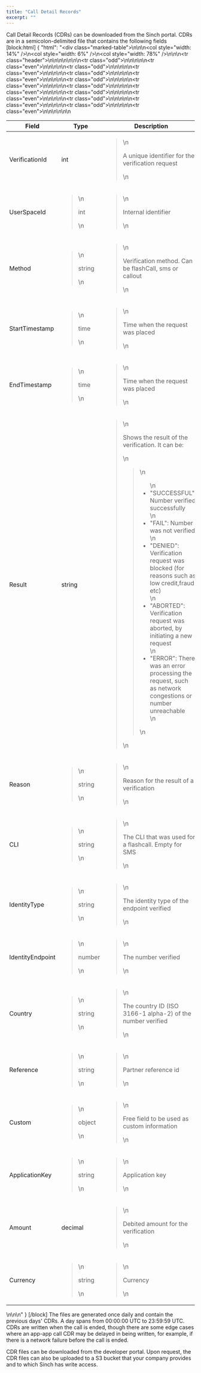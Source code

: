 ```yaml
---
title: "Call Detail Records"
excerpt: ""
---
```

Call Detail Records (CDRs) can be downloaded from the Sinch portal. CDRs are in a semicolon-delimited file that contains the following fields
[block:html]
{
  "html": "<div class=\"marked-table\">\n<table>\n<colgroup>\n<col style=\"width: 14%\" />\n<col style=\"width: 6%\" />\n<col style=\"width: 78%\" />\n</colgroup>\n<thead>\n<tr class=\"header\">\n<th>Field</th>\n<th>Type</th>\n<th>Description</th>\n</tr>\n</thead>\n<tbody>\n<tr class=\"odd\">\n<td>VerificationId</td>\n<td>int</td>\n<td><blockquote>\n<p>A unique identifier for the verification request</p>\n</blockquote></td>\n</tr>\n<tr class=\"even\">\n<td>UserSpaceId</td>\n<td><blockquote>\n<p>int</p>\n</blockquote></td>\n<td><blockquote>\n<p>Internal identifier</p>\n</blockquote></td>\n</tr>\n<tr class=\"odd\">\n<td>Method</td>\n<td><blockquote>\n<p>string</p>\n</blockquote></td>\n<td><blockquote>\n<p>Verification method. Can be flashCall, sms or callout</p>\n</blockquote></td>\n</tr>\n<tr class=\"even\">\n<td>StartTimestamp</td>\n<td><blockquote>\n<p>time</p>\n</blockquote></td>\n<td><blockquote>\n<p>Time when the request was placed</p>\n</blockquote></td>\n</tr>\n<tr class=\"odd\">\n<td>EndTimestamp</td>\n<td><blockquote>\n<p>time</p>\n</blockquote></td>\n<td><blockquote>\n<p>Time when the request was placed</p>\n</blockquote></td>\n</tr>\n<tr class=\"even\">\n<td>Result</td>\n<td>string</td>\n<td><blockquote>\n<p>Shows the result of the verification. It can be:</p>\n<blockquote>\n<ul>\n<li>\"SUCCESSFUL\": Number verified successfully</li>\n<li>\"FAIL\": Number was not verified</li>\n<li>\"DENIED\": Verification request was blocked (for reasons such as low credit,fraud etc)</li>\n<li>\"ABORTED\": Verification request was aborted, by initiating a new request</li>\n<li>\"ERROR\": There was an error processing the request, such as network congestions or number unreachable</li>\n</ul>\n</blockquote>\n</blockquote></td>\n</tr>\n<tr class=\"odd\">\n<td>Reason</td>\n<td><blockquote>\n<p>string</p>\n</blockquote></td>\n<td><blockquote>\n<p>Reason for the result of a verification</p>\n</blockquote></td>\n</tr>\n<tr class=\"even\">\n<td>CLI</td>\n<td><blockquote>\n<p>string</p>\n</blockquote></td>\n<td><blockquote>\n<p>The CLI that was used for a flashcall. Empty for SMS</p>\n</blockquote></td>\n</tr>\n<tr class=\"odd\">\n<td>IdentityType</td>\n<td><blockquote>\n<p>string</p>\n</blockquote></td>\n<td><blockquote>\n<p>The identity type of the endpoint verified</p>\n</blockquote></td>\n</tr>\n<tr class=\"even\">\n<td>IdentityEndpoint</td>\n<td><blockquote>\n<p>number</p>\n</blockquote></td>\n<td><blockquote>\n<p>The number verified</p>\n</blockquote></td>\n</tr>\n<tr class=\"odd\">\n<td>Country</td>\n<td><blockquote>\n<p>string</p>\n</blockquote></td>\n<td><blockquote>\n<p>The country ID (ISO 3166-1 alpha-2) of the number verified</p>\n</blockquote></td>\n</tr>\n<tr class=\"even\">\n<td>Reference</td>\n<td><blockquote>\n<p>string</p>\n</blockquote></td>\n<td><blockquote>\n<p>Partner reference id</p>\n</blockquote></td>\n</tr>\n<tr class=\"odd\">\n<td>Custom</td>\n<td><blockquote>\n<p>object</p>\n</blockquote></td>\n<td><blockquote>\n<p>Free field to be used as custom information</p>\n</blockquote></td>\n</tr>\n<tr class=\"even\">\n<td>ApplicationKey</td>\n<td><blockquote>\n<p>string</p>\n</blockquote></td>\n<td><blockquote>\n<p>Application key</p>\n</blockquote></td>\n</tr>\n<tr class=\"odd\">\n<td>Amount</td>\n<td>decimal</td>\n<td><blockquote>\n<p>Debited amount for the verification</p>\n</blockquote></td>\n</tr>\n<tr class=\"even\">\n<td>Currency</td>\n<td><blockquote>\n<p>string</p>\n</blockquote></td>\n<td><blockquote>\n<p>Currency</p>\n</blockquote></td>\n</tr>\n</tbody>\n</table>\n</div>\n\n<style></style>"
}
[/block]
The files are generated once daily and contain the previous days' CDRs. A day spans from 00:00:00 UTC to 23:59:59 UTC. CDRs are written when the call is ended, though there are some edge cases where an app-app call CDR may be delayed in being written, for example, if there is a network failure before the call is ended.

CDR files can be downloaded from the developer portal. Upon request, the CDR files can also be uploaded to a S3 bucket that your company provides and to which Sinch has write access.